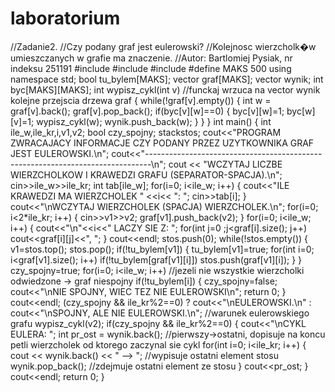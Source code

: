 # laboratorium
//Zadanie2.
//Czy podany graf jest eulerowski?
//Kolejnosc wierzcholk�w umieszczanych w grafie ma znaczenie.
//Autor: Bartlomiej Pysiak, nr indeksu 251191
#include <stack>
#include <vector>
#include <iostream>
#define MAKS 500
using namespace std;
bool tu_bylem[MAKS];
vector<int> graf[MAKS];
vector<int> wynik;
int byc[MAKS][MAKS];
int wypisz_cykl(int v) //funckaj wrzuca na vector wynik kolejne przejscia drzewa graf
{
    while(!graf[v].empty())
    {
        int w = graf[v].back();
        graf[v].pop_back();
        if(byc[v][w]==0)
        {
            byc[v][w]=1;
            byc[w][v]=1;
            wypisz_cykl(w);
            wynik.push_back(w);
        }
    }
}
int main()
{
    int ile_w,ile_kr,i,v1,v2;
    bool czy_spojny;
    stack<int>stos;
    cout<<"PROGRAM ZWRACAJACY INFORMACJE CZY PODANY PRZEZ UZYTKOWNIKA GRAF JEST EULEROWSKI.\n";
    cout<<"-------------------------------------------------------------------------------\n";
    cout << "WCZYTAJ LICZBE WIERZCHOLKOW I KRAWEDZI GRAFU (SEPARATOR-SPACJA).\n";
    cin>>ile_w>>ile_kr;
    int tab[ile_w];
    for(i=0; i<ile_w; i++) {
    cout<<"ILE KRAWEDZI MA WIERZCHOLEK " <<i<< ": ";
    cin>>tab[i];
    }
    cout<<"\nWCZYTAJ WIERZCHOLEK (SPACJA) WIERZCHOLEK.\n";
    for(i=0; i<2*ile_kr; i++)
    {
        cin>>v1>>v2;
        graf[v1].push_back(v2);
    }
    for(i=0; i<ile_w; i++)
    {
        cout<<"\n"<<i<<" LACZY SIE Z: ";
        for(int j=0 ;j<graf[i].size(); j++)
            cout<<graf[i][j]<<", ";
    }
    cout<<endl;
    stos.push(0);
    while(!stos.empty())
    {
        v1=stos.top();
        stos.pop();
        if(!tu_bylem[v1])
        {
            tu_bylem[v1]=true;
            for(int i=0; i<graf[v1].size(); i++)
                if(!tu_bylem[graf[v1][i]])
                    stos.push(graf[v1][i]);
        }
    }
    czy_spojny=true;
    for(i=0; i<ile_w; i++) //jezeli nie wszystkie wierzcholki odwiedzone -> graf niespojny
        if(!tu_bylem[i])
        {
            czy_spojny=false;
            cout<<"\nNIE SPOJNY, WIEC TEZ NIE EULEROWSKI\n";
            return 0;
        }
    cout<<endl;
    (czy_spojny && ile_kr%2==0) ? cout<<"\nEULEROWSKI.\n" : cout<<"\nSPOJNY, ALE NIE EULEROWSKI.\n"; //warunek eulerowskiego grafu
    wypisz_cykl(v2);
    if(czy_spojny && ile_kr%2==0)
    {
        cout<<"\nCYKL EULERA: ";
        int pr_ost = wynik.back(); //pierwszy->ostatni, dopisuje na koncu petli wierzcholek od ktorego zaczynal sie cykl
        for(int i=0; i<ile_kr; i++)
        {
            cout << wynik.back() << " --> "; //wypisuje ostatni element stosu
            wynik.pop_back(); //zdejmuje ostatni element ze stosu
        }
        cout<<pr_ost;
    }
    cout<<endl;
    return 0;
}

